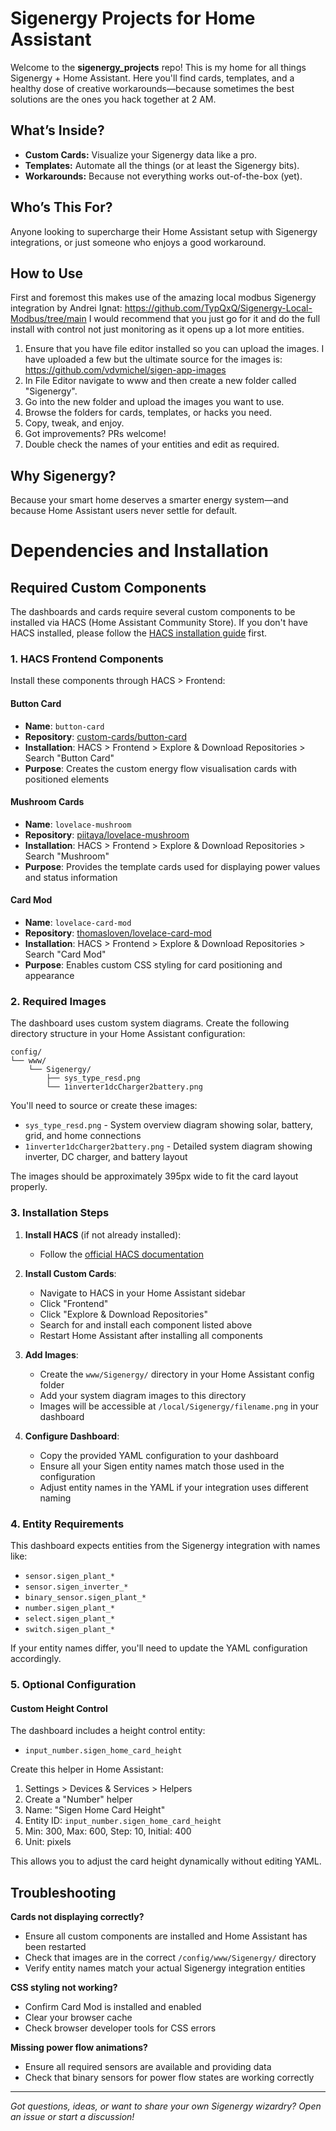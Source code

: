 # Sigenergy Projects for Home Assistant

Welcome to the **sigenergy_projects** repo! This is my home for all things Sigenergy + Home Assistant. Here you'll find cards, templates, and a healthy dose of creative workarounds—because sometimes the best solutions are the ones you hack together at 2 AM.

## What’s Inside?

- **Custom Cards:** Visualize your Sigenergy data like a pro.
- **Templates:** Automate all the things (or at least the Sigenergy bits).
- **Workarounds:** Because not everything works out-of-the-box (yet).

## Who’s This For?

Anyone looking to supercharge their Home Assistant setup with Sigenergy integrations, or just someone who enjoys a good workaround.

## How to Use
First and foremost this makes use of the amazing local modbus Sigenergy integration by Andrei Ignat: https://github.com/TypQxQ/Sigenergy-Local-Modbus/tree/main
I would recommend that you just go for it and do the full install with control not just monitoring as it opens up a lot more entities.

1. Ensure that you have file editor installed so you can upload the images. I have uploaded a few but the ultimate source for the images is: https://github.com/vdvmichel/sigen-app-images
2. In File Editor navigate to www and then create a new folder called "Sigenergy".
3. Go into the new folder and upload the images you want to use.
4. Browse the folders for cards, templates, or hacks you need.
5. Copy, tweak, and enjoy.
6. Got improvements? PRs welcome!
7. Double check the names of your entities and edit as required.

## Why Sigenergy?

Because your smart home deserves a smarter energy system—and because Home Assistant users never settle for default.

# Dependencies and Installation

## Required Custom Components

The dashboards and cards require several custom components to be installed via HACS (Home Assistant Community Store). If you don't have HACS installed, please follow the [HACS installation guide](https://hacs.xyz/docs/setup/download) first.

### 1. HACS Frontend Components

Install these components through HACS > Frontend:

#### Button Card
- **Name**: `button-card`
- **Repository**: [custom-cards/button-card](https://github.com/custom-cards/button-card)
- **Installation**: HACS > Frontend > Explore & Download Repositories > Search "Button Card"
- **Purpose**: Creates the custom energy flow visualisation cards with positioned elements

#### Mushroom Cards
- **Name**: `lovelace-mushroom`
- **Repository**: [piitaya/lovelace-mushroom](https://github.com/piitaya/lovelace-mushroom)
- **Installation**: HACS > Frontend > Explore & Download Repositories > Search "Mushroom"
- **Purpose**: Provides the template cards used for displaying power values and status information

#### Card Mod
- **Name**: `lovelace-card-mod`
- **Repository**: [thomasloven/lovelace-card-mod](https://github.com/thomasloven/lovelace-card-mod)
- **Installation**: HACS > Frontend > Explore & Download Repositories > Search "Card Mod"
- **Purpose**: Enables custom CSS styling for card positioning and appearance

### 2. Required Images

The dashboard uses custom system diagrams. Create the following directory structure in your Home Assistant configuration:

```
config/
└── www/
    └── Sigenergy/
        ├── sys_type_resd.png
        └── 1inverter1dcCharger2battery.png
```

You'll need to source or create these images:
- `sys_type_resd.png` - System overview diagram showing solar, battery, grid, and home connections
- `1inverter1dcCharger2battery.png` - Detailed system diagram showing inverter, DC charger, and battery layout

The images should be approximately 395px wide to fit the card layout properly.

### 3. Installation Steps

1. **Install HACS** (if not already installed):
   - Follow the [official HACS documentation](https://hacs.xyz/docs/setup/download)

2. **Install Custom Cards**:
   - Navigate to HACS in your Home Assistant sidebar
   - Click "Frontend"
   - Click "Explore & Download Repositories"
   - Search for and install each component listed above
   - Restart Home Assistant after installing all components

3. **Add Images**:
   - Create the `www/Sigenergy/` directory in your Home Assistant config folder
   - Add your system diagram images to this directory
   - Images will be accessible at `/local/Sigenergy/filename.png` in your dashboard

4. **Configure Dashboard**:
   - Copy the provided YAML configuration to your dashboard
   - Ensure all your Sigen entity names match those used in the configuration
   - Adjust entity names in the YAML if your integration uses different naming

### 4. Entity Requirements

This dashboard expects entities from the Sigenergy integration with names like:
- `sensor.sigen_plant_*`
- `sensor.sigen_inverter_*`
- `binary_sensor.sigen_plant_*`
- `number.sigen_plant_*`
- `select.sigen_plant_*`
- `switch.sigen_plant_*`

If your entity names differ, you'll need to update the YAML configuration accordingly.

### 5. Optional Configuration

#### Custom Height Control
The dashboard includes a height control entity:
- `input_number.sigen_home_card_height`

Create this helper in Home Assistant:
1. Settings > Devices & Services > Helpers
2. Create a "Number" helper
3. Name: "Sigen Home Card Height"
4. Entity ID: `input_number.sigen_home_card_height`
5. Min: 300, Max: 600, Step: 10, Initial: 400
6. Unit: pixels

This allows you to adjust the card height dynamically without editing YAML.

## Troubleshooting

**Cards not displaying correctly?**
- Ensure all custom components are installed and Home Assistant has been restarted
- Check that images are in the correct `/config/www/Sigenergy/` directory
- Verify entity names match your actual Sigenergy integration entities

**CSS styling not working?**
- Confirm Card Mod is installed and enabled
- Clear your browser cache
- Check browser developer tools for CSS errors

**Missing power flow animations?**
- Ensure all required sensors are available and providing data
- Check that binary sensors for power flow states are working correctly
---

*Got questions, ideas, or want to share your own Sigenergy wizardry? Open an issue or start a discussion!*
